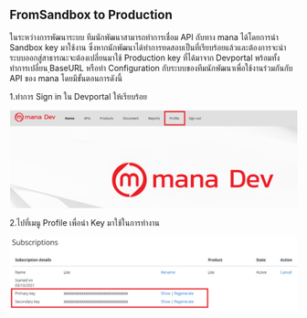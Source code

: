 ## FromSandbox to Production

ในระหว่างการพัฒนาระบบ ทีมนักพัฒนาสามารถทำการเชื่อม API กับทาง mana ได้โดยการนำ Sandbox key มาใช้งาน ซึ่งหากนักพัฒนาได้ทำการทดสอบเป็นที่เรียบร้อยแล้วและต้องการจะนำระบบออกสู่สาธารณะจะต้องเปลี่ยนมาใช้ Production key ที่ได้มาจาก Devportal พร้อมทั้งทำการเปลี่ยน ฺBaseURL หรือทำ Configuration กับระบบของทีมนักพัฒนาเพื่อใช้งานร่วมกันกับ API ของ mana โดยมีขั้นตอนการดังนี้

1.ทำการ Sign in ใน Devportal ให้เรียบร้อย

![a](../img/Tutorial/sand2prod/getkey1.png)

2.ไปที่เมนู Profile เพื่อนำ Key มาใช้ในการทำงาน 

![a](../img/Tutorial/sand2prod/getkey2.png)